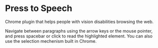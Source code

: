 Press to Speech
===============

Chrome plugin that helps people with vision disabilities browsing the web.

Navigate between paragraphs using the arrow keys or the mouse pointer, and press spacebar or click to read the highlighted element. You can also use the selection mechenism built in Chrome.